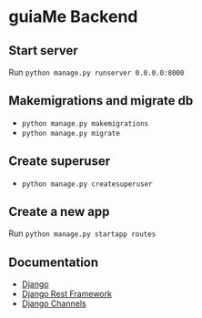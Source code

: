 # guiaMe Backend

## Start server
Run `python manage.py runserver 0.0.0.0:8000`  

## Makemigrations and migrate db
* `python manage.py makemigrations`
* `python manage.py migrate`

## Create superuser
* `python manage.py createsuperuser`

## Create a new app
Run `python manage.py startapp routes`  

## Documentation
* [Django](https://www.djangoproject.com/)
* [Django Rest Framework](https://www.django-rest-framework.org/#)
* [Django Channels](https://channels.readthedocs.io/en/stable/tutorial/part_1.html)
